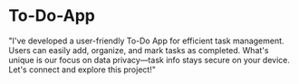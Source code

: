 # To-Do-App
"I've developed a user-friendly To-Do App for efficient task management. Users can easily add, organize, and mark tasks as completed. What's unique is our focus on data privacy—task info stays secure on your device. Let's connect and explore this project!"
